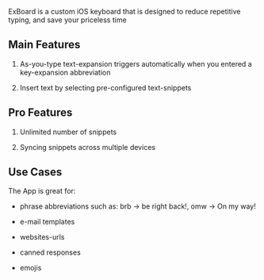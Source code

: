 ExBoard is a custom iOS keyboard that is designed to reduce repetitive typing, and save your priceless time

## Main Features

1. As-you-type text-expansion triggers automatically when you entered a key-expansion abbreviation

2. Insert text by selecting pre-configured text-snippets

## Pro Features

1. Unlimited number of snippets

2. Syncing snippets across multiple devices

## Use Cases

The App is great for:

* phrase abbreviations such as: brb -> be right back!, omw -> On my way!

* e-mail templates

* websites-urls

* canned responses

* emojis
